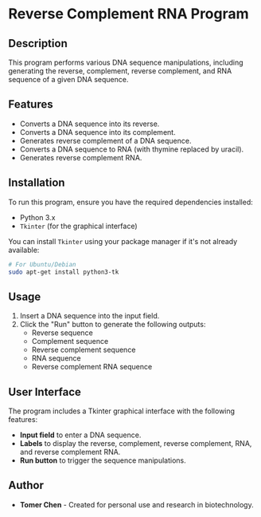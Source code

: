 
# Reverse Complement RNA Program

## Description

This program performs various DNA sequence manipulations, including generating the reverse, complement, reverse complement, and RNA sequence of a given DNA sequence.

## Features

- Converts a DNA sequence into its reverse.
- Converts a DNA sequence into its complement.
- Generates reverse complement of a DNA sequence.
- Converts a DNA sequence to RNA (with thymine replaced by uracil).
- Generates reverse complement RNA.

## Installation

To run this program, ensure you have the required dependencies installed:

- Python 3.x
- `Tkinter` (for the graphical interface)

You can install `Tkinter` using your package manager if it's not already available:

```bash
# For Ubuntu/Debian
sudo apt-get install python3-tk
```

## Usage

1. Insert a DNA sequence into the input field.
2. Click the "Run" button to generate the following outputs:
    - Reverse sequence
    - Complement sequence
    - Reverse complement sequence
    - RNA sequence
    - Reverse complement RNA sequence


## User Interface

The program includes a Tkinter graphical interface with the following features:

- **Input field** to enter a DNA sequence.
- **Labels** to display the reverse, complement, reverse complement, RNA, and reverse complement RNA.
- **Run button** to trigger the sequence manipulations.

## Author

- **Tomer Chen** - Created for personal use and research in biotechnology.
